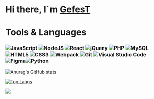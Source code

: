 # Hi there, I`m [GefesT](https://linktr.ee/gefestexe)

# Tools & Languages
### ![JavaScript](https://img.shields.io/badge/javascript-%23323330.svg?style=for-the-badge&logo=javascript&logoColor=%23F7DF1E) ![NodeJS](https://img.shields.io/badge/node.js-6DA55F?style=for-the-badge&logo=node.js&logoColor=white) ![React](https://img.shields.io/badge/react-%2320232a.svg?style=for-the-badge&logo=react&logoColor=%2361DAFB) ![jQuery](https://img.shields.io/badge/jquery-%230769AD.svg?style=for-the-badge&logo=jquery&logoColor=white) ![PHP](https://img.shields.io/badge/php-%23777BB4.svg?style=for-the-badge&logo=php&logoColor=white) ![MySQL](https://img.shields.io/badge/mysql-%2300f.svg?style=for-the-badge&logo=mysql&logoColor=white) ![HTML5](https://img.shields.io/badge/html5-%23E34F26.svg?style=for-the-badge&logo=html5&logoColor=white) ![CSS3](https://img.shields.io/badge/css3-%231572B6.svg?style=for-the-badge&logo=css3&logoColor=white) ![Webpack](https://img.shields.io/badge/webpack-%238DD6F9.svg?style=for-the-badge&logo=webpack&logoColor=black) ![Git](https://img.shields.io/badge/git-%23F05033.svg?style=for-the-badge&logo=git&logoColor=white) ![Visual Studio Code](https://img.shields.io/badge/Visual%20Studio%20Code-0078d7.svg?style=for-the-badge&logo=visual-studio-code&logoColor=white) ![Figma](https://img.shields.io/badge/figma-%23F24E1E.svg?style=for-the-badge&logo=figma&logoColor=white)![Python](https://img.shields.io/badge/python-3670A0?style=for-the-badge&logo=python&logoColor=ffdd54)
![Anurag's GitHub stats](https://github-readme-stats.vercel.app/api?username=gefestdev&show_icons=true&theme=dark)

[![Top Langs](https://github-readme-stats.vercel.app/api/top-langs/?username=gefestdev&layout=compact&theme=dark)](https://github.com/anuraghazra/github-readme-stats)

![](https://komarev.com/ghpvc/?username=gefestdev)

